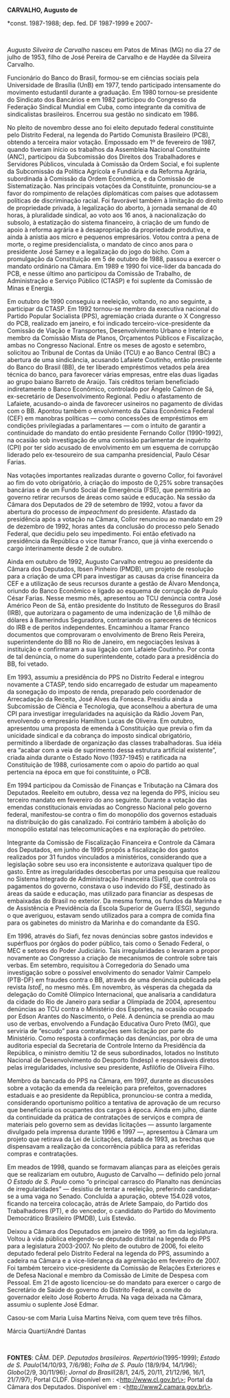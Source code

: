**CARVALHO, Augusto de**

\*const. 1987-1988; dep. fed. DF 1987-1999 e 2007-

 

*Augusto Silveira de Carvalho* nasceu em Patos de Minas (MG) no dia 27
de julho de 1953, filho de José Pereira de Carvalho e de Haydée da
Silveira Carvalho.

Funcionário do Banco do Brasil, formou-se em ciências sociais pela
Universidade de Brasília (UnB) em 1977, tendo participado intensamente
do movimento estudantil durante a graduação. Em 1980 tornou-se
presidente do Sindicato dos Bancários e em 1982 participou do Congresso
da Federação Sindical Mundial em Cuba, como integrante da comitiva de
sindicalistas brasileiros. Encerrou sua gestão no sindicato em 1986.

No pleito de novembro desse ano foi eleito deputado federal constituinte
pelo Distrito Federal, na legenda do Partido Comunista Brasileiro (PCB),
obtendo a terceira maior votação. Empossado em 1º de fevereiro de 1987,
quando tiveram início os trabalhos da Assembleia Nacional Constituinte
(ANC), participou da Subcomissão dos Direitos dos Trabalhadores e
Servidores Públicos, vinculada à Comissão da Ordem Social, e foi
suplente da Subcomissão da Política Agrícola e Fundiária e da Reforma
Agrária, subordinada à Comissão da Ordem Econômica, e da Comissão de
Sistematização. Nas principais votações da Constituinte, pronunciou-se a
favor do rompimento de relações diplomáticas com países que adotassem
políticas de discriminação racial. Foi favorável também à limitação do
direito de propriedade privada, à legalização do aborto, à jornada
semanal de 40 horas, à pluralidade sindical, ao voto aos 16 anos, à
nacionalização do subsolo, à estatização do sistema financeiro, à
criação de um fundo de apoio à reforma agrária e à desapropriação da
propriedade produtiva, e ainda à anistia aos micro e pequenos
empresários. Votou contra a pena de morte, o regime presidencialista, o
mandato de cinco anos para o presidente José Sarney e a legalização do
jogo do bicho. Com a promulgação da Constituição em 5 de outubro de
1988, passou a exercer o mandato ordinário na Câmara. Em 1989 e 1990 foi
vice-líder da bancada do PCB, e nesse último ano participou da Comissão
de Trabalho, de Administração e Serviço Público (CTASP) e foi suplente
da Comissão de Minas e Energia.

Em outubro de 1990 conseguiu a reeleição, voltando, no ano seguinte, a
participar da CTASP. Em 1992 tornou-se membro da executiva nacional do
Partido Popular Socialista (PPS), agremiação criada durante o X
Congresso do PCB, realizado em janeiro, e foi indicado
terceiro-vice-presidente da Comissão de Viação e Transportes,
Desenvolvimento Urbano e Interior e membro da Comissão Mista de Planos,
Orçamentos Públicos e Fiscalização, ambas no Congresso Nacional. Entre
os meses de agosto e setembro, solicitou ao Tribunal de Contas da União
(TCU) e ao Banco Central (BC) a abertura de uma sindicância, acusando
Lafaiete Coutinho, então presidente do Banco do Brasil (BB), de ter
liberado empréstimos vetados pela área técnica do banco, para favorecer
várias empresas, entre elas duas ligadas ao grupo baiano Barreto de
Araújo. Tais créditos teriam beneficiado indiretamente o Banco
Econômico, controlado por Ângelo Calmon de Sá, ex-secretário de
Desenvolvimento Regional. Pediu o afastamento de Lafaiete, acusando-o
ainda de favorecer usineiros no pagamento de dívidas com o BB. Apontou
também o envolvimento da Caixa Econômica Federal (CEF) em manobras
políticas — como concessões de empréstimos em condições privilegiadas a
parlamentares — com o intuito de garantir a continuidade do mandato do
então presidente Fernando Collor (1990-1992), na ocasião sob
investigação de uma comissão parlamentar de inquérito (CPI) por ter sido
acusado de envolvimento em um esquema de corrupção liderado pelo
ex-tesoureiro de sua campanha presidencial, Paulo César Farias.

Nas votações importantes realizadas durante o governo Collor, foi
favorável ao fim do voto obrigatório, à criação do imposto de 0,25%
sobre transações bancárias e de um Fundo Social de Emergência (FSE), que
permitiria ao governo retirar recursos de áreas como saúde e educação.
Na sessão da Câmara dos Deputados de 29 de setembro de 1992, votou a
favor da abertura do processo de *impeachment* do presidente. Afastado
da presidência após a votação na Câmara, Collor renunciou ao mandato em
29 de dezembro de 1992, horas antes da conclusão do processo pelo Senado
Federal, que decidiu pelo seu impedimento. Foi então efetivado na
presidência da República o vice Itamar Franco, que já vinha exercendo o
cargo interinamente desde 2 de outubro.

Ainda em outubro de 1992, Augusto Carvalho entregou ao presidente da
Câmara dos Deputados, Ibsen Pinheiro (PMDB), um projeto de resolução
para a criação de uma CPI para investigar as causas da crise financeira
da CEF e a utilização de seus recursos durante a gestão de Álvaro
Mendonça, oriundo do Banco Econômico e ligado ao esquema de corrupção de
Paulo César Farias. Nesse mesmo mês, apresentou ao TCU denúncia contra
José Américo Peon de Sá, então presidente do Instituto de Resseguros do
Brasil (IRB), que autorizara o pagamento de uma indenização de 1,6
milhão de dólares à Bamerindus Seguradora, contrariando os pareceres de
técnicos do IRB e de peritos independentes. Encaminhou a Itamar Franco
documentos que comprovaram o envolvimento de Breno Reis Pereira,
superintendente do BB no Rio de Janeiro, em negociações lesivas à
instituição e confirmaram a sua ligação com Lafaiete Coutinho. Por conta
de tal denúncia, o nome do superintendente, cotado para a presidência do
BB, foi vetado.

Em 1993, assumiu a presidência do PPS no Distrito Federal e integrou
novamente a CTASP, tendo sido encarregado de estudar um mapeamento da
sonegação do imposto de renda, preparado pelo coordenador de Arrecadação
da Receita, José Alves da Fonseca. Presidiu ainda a Subcomissão de
Ciência e Tecnologia, que aconselhou a abertura de uma CPI para
investigar irregularidades na aquisição da Rádio Jovem Pan, envolvendo o
empresário Hamílton Lucas de Oliveira. Em outubro, apresentou uma
proposta de emenda à Constituição que previa o fim da unicidade sindical
e da cobrança do imposto sindical obrigatório, permitindo a liberdade de
organização das classes trabalhadoras. Sua idéia era “acabar com a veia
de suprimento dessa estrutura artificial existente”, criada ainda
durante o Estado Novo (1937-1945) e ratificada na Constituição de 1988,
curiosamente com o apoio do partido ao qual pertencia na época em que
foi constituinte, o PCB.

Em 1994 participou da Comissão de Finanças e Tributação na Câmara dos
Deputados. Reeleito em outubro, dessa vez na legenda do PPS, iniciou seu
terceiro mandato em fevereiro do ano seguinte. Durante a votação das
emendas constitucionais enviadas ao Congresso Nacional pelo governo
federal, manifestou-se contra o fim do monopólio dos governos estaduais
na distribuição do gás canalizado. Foi contrário também à abolição do
monopólio estatal nas telecomunicações e na exploração do petróleo.

Integrante da Comissão de Fiscalização Financeira e Controle da Câmara
dos Deputados, em junho de 1995 propôs a fiscalização dos gastos
realizados por 31 fundos vinculados a ministérios, considerando que a
legislação sobre seu uso era inconsistente e autorizava qualquer tipo de
gasto. Entre as irregularidades descobertas por uma pesquisa que
realizou no Sistema Integrado de Administração Financeira (Siafi), que
controla os pagamentos do governo, constava o uso indevido do FSE,
destinado às áreas da saúde e educação, mas utilizado para financiar as
despesas de embaixadas do Brasil no exterior. Da mesma forma, os fundos
da Marinha e de Assistência e Previdência da Escola Superior de Guerra
(ESG), segundo o que averiguou, estavam sendo utilizados para a compra
de comida fina para os gabinetes do ministro da Marinha e do comandante
da ESG.

Em 1996, através do Siafi, fez novas denúncias sobre gastos indevidos e
supérfluos por órgãos do poder público, tais como o Senado Federal, o
MEC e setores do Poder Judiciário. Tais irregularidades o levaram a
propor novamente ao Congresso a criação de mecanismos de controle sobre
tais verbas. Em setembro, requisitou à Corregedoria do Senado uma
investigação sobre o possível envolvimento do senador Valmir Campelo
(PTB-DF) em fraudes contra o BB, através de uma denúncia publicada pela
revista *IstoÉ*, no mesmo mês. Em novembro, às vésperas da chegada da
delegação do Comitê Olímpico Internacional, que analisaria a candidatura
da cidade do Rio de Janeiro para sediar a Olimpíada de 2004, apresentou
denúncias ao TCU contra o Ministério dos Esportes, na ocasião ocupado
por Edson Arantes do Nascimento, o Pelé. A denúncia se prendia ao mau
uso de verbas, envolvendo a Fundação Educativa Ouro Preto (MG), que
serviria de “escudo” para contratações sem licitação por parte do
Ministério. Como resposta à confirmação das denúncias, por obra de uma
auditoria especial da Secretaria de Controle Interno da Presidência da
República, o ministro demitiu 12 de seus subordinados, lotados no
Instituto Nacional de Desenvolvimento do Desporto (Indesp) e
responsáveis diretos pelas irregularidades, inclusive seu presidente,
Asfilófio de Oliveira Filho.

Membro da bancada do PPS na Câmara, em 1997, durante as discussões sobre
a votação da emenda da reeleição para prefeitos, governadores estaduais
e ao presidente da República, pronunciou-se contra a medida,
considerando oportunismo político a tentativa de aprovação de um recurso
que beneficiaria os ocupantes dos cargos à época. Ainda em julho, diante
da continuidade da prática de contratações de serviços e compra de
materiais pelo governo sem as devidas licitações — assunto largamente
divulgado pela imprensa durante 1996 e 1997 —, apresentou à Câmara um
projeto que retirava da Lei de Licitações, datada de 1993, as brechas
que dispensavam a realização da concorrência pública para as referidas
compras e contratações.

Em meados de 1998, quando se formavam alianças para as eleições gerais
que se realizariam em outubro, Augusto de Carvalho — definido pelo
jornal *O Estado de S. Paulo* como “o principal carrasco do Planalto nas
denúncias de irregularidades” — desistiu de tentar a reeleição,
preferindo candidatar-se a uma vaga no Senado. Concluída a apuração,
obteve 154.028 votos, ficando na terceira colocação, atrás de Arlete
Sampaio, do Partido dos Trabalhadores (PT), e do vencedor, o candidato
do Partido do Movimento Democrático Brasileiro (PMDB), Luís Estevão.

Deixou a Câmara dos Deputados em janeiro de 1999, ao fim da legislatura.
Voltou à vida pública elegendo-se deputado distrital na legenda do PPS
para a legislatura 2003-2007. No pleito de outubro de 2006, foi eleito
deputado federal pelo Distrito Federal na legenda do PPS, assumindo a
cadeira na Câmara e a vice-liderança da agremiação em fevereiro de 2007.
Foi também terceiro vice-presidente da Comissão de Relações Exteriores e
de Defesa Nacional e membro da Comissão de Limite de Despesa com
Pessoal. Em 21 de agosto licenciou-se do mandato para exercer o cargo de
Secretário de Saúde do governo do Distrito Federal, a convite do
governador eleito José Roberto Arruda. Na vaga deixada na Câmara,
assumiu o suplente José Edmar.

Casou-se com Maria Luísa Martins Neiva, com quem teve três filhos.

Márcia Quarti/André Dantas

 

**FONTES**: CÂM. DEP. *Deputados brasileiros. Repertório*(1995-1999);
*Estado de S. Paulo*(14/10/93, 7/6/98); *Folha de S. Paulo* (18/9/94,
14/1/96); *Globo*(2/9, 30/11/96); *Jornal do Brasil*(28/1, 24/5, 20/11,
21/12/96, 16/1, 21/7/97); Portal CLDF. Disponível em :
\<http://www.cl.gov.br\>; Portal da Câmara dos Deputados. Disponível em
: \<http://www2.camara.gov.br\>.

 

 

 
